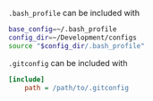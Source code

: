 `.bash_profile` can be included with
```sh
base_config=~/.bash_profile
config_dir=~/Development/configs
source "$config_dir/.bash_profile"
```

`.gitconfig` can be included with
```ini
[include]
    path = /path/to/.gitconfig
```
